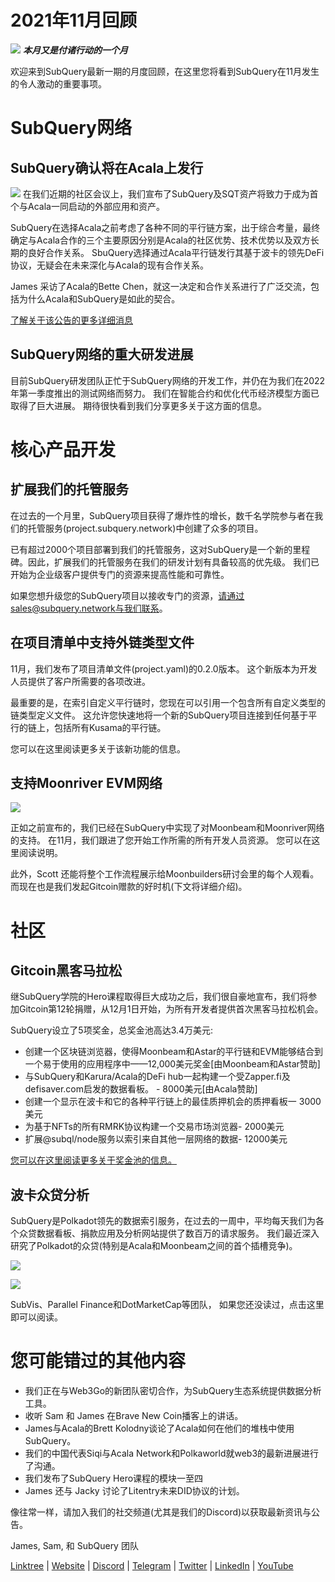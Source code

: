 # 2021年11月回顾

![](https://miro.medium.com/max/1400/1*qzKzZnWY2ao3tiffwwugXQ.png) **_本月又是付诸行动的一个月_**

欢迎来到SubQuery最新一期的月度回顾，在这里您将看到SubQuery在11月发生的令人激动的重要事项。

# SubQuery网络

## SubQuery确认将在Acala上发行

![](https://miro.medium.com/max/600/0*SJ1TWt1sGwUWqvuI.gif) 在我们近期的社区会议上，我们宣布了SubQuery及SQT资产将致力于成为首个与Acala一同启动的外部应用和资产。

SubQuery在选择Acala之前考虑了各种不同的平行链方案，出于综合考量，最终确定与Acala合作的三个主要原因分别是Acala的社区优势、技术优势以及双方长期的良好合作关系。 SbuQuery选择通过Acala平行链发行其基于波卡的领先DeFi协议，无疑会在未来深化与Acala的现有合作关系。

James  采访了Acala的Bette Chen，就这一决定和合作关系进行了广泛交流，包括为什么Acala和SubQuery是如此的契合。

[了解关于该公告的更多详细消息](https://blog.subquery.network/blogs/20211125-subquery-network-acala.html)

## SubQuery网络的重大研发进展

目前SubQuery研发团队正忙于SubQuery网络的开发工作，并仍在为我们在2022年第一季度推出的测试网络而努力。 我们在智能合约和优化代币经济模型方面已取得了巨大进展。 期待很快看到我们分享更多关于这方面的信息。

# 核心产品开发

## 扩展我们的托管服务

在过去的一个月里，SubQuery项目获得了爆炸性的增长，数千名学院参与者在我们的托管服务(project.subquery.network)中创建了众多的项目。

已有超过2000个项目部署到我们的托管服务，这对SubQuery是一个新的里程碑。因此，扩展我们的托管服务在我们的研发计划有具备较高的优先级。 我们已开始为企业级客户提供专门的资源来提高性能和可靠性。

如果您想升级您的SubQuery项目以接收专门的资源，请通过sales@subquery.network与我们联系。

## 在项目清单中支持外链类型文件

11月，我们发布了项目清单文件(project.yaml)的0.2.0版本。 这个新版本为开发人员提供了客户所需要的各项改进。

最重要的是，在索引自定义平行链时，您现在可以引用一个包含所有自定义类型的链类型定义文件。 这允许您快速地将一个新的SubQuery项目连接到任何基于平行的链上，包括所有Kusama的平行链。

您可以在这里阅读更多关于该新功能的信息。

## 支持Moonriver  EVM网络

![](https://miro.medium.com/max/600/0*B27QVtvcR6nXA9ff.gif)

正如之前宣布的，我们已经在SubQuery中实现了对Moonbeam和Moonriver网络的支持。 在11月，我们跟进了您开始工作所需的所有开发人员资源。  您可以在这里阅读说明。

此外，Scott 还能将整个工作流程展示给Moonbuilders研讨会里的每个人观看。 而现在也是我们发起Gitcoin赠款的好时机(下文将详细介绍)。

# 社区

## Gitcoin黑客马拉松

继SubQuery学院的Hero课程取得巨大成功之后，我们很自豪地宣布，我们将参加Gitcoin第12轮捐赠，从12月1日开始，为所有开发者提供首次黑客马拉松机会。

SubQuery设立了5项奖金，总奖金池高达3.4万美元:

-   创建一个区块链浏览器，使得Moonbeam和Astar的平行链和EVM能够结合到一个易于使用的应用程序中——12,000美元奖金[由Moonbeam和Astar赞助]
-   与SubQuery和Karura/Acala的DeFi hub一起构建一个受Zapper.fi及defisaver.com启发的数据看板。 - 8000美元[由Acala赞助]
-   创建一个显示在波卡和它的各种平行链上的最佳质押机会的质押看板一 3000美元
-   为基于NFTs的所有RMRK协议构建一个交易市场浏览器- 2000美元
-   扩展@subql/node服务以索引来自其他一层网络的数据- 12000美元

[您可以在这里阅读更多关于奖金池的信息。](https://blog.subquery.network/blogs/20211120-gitcoin12-hackathon.html)

## 波卡众贷分析

SubQuery是Polkadot领先的数据索引服务，在过去的一周中，平均每天我们为各个众贷数据看板、捐款应用及分析网站提供了数百万的请求服务。 我们最近深入研究了Polkadot的众贷(特别是Acala和Moonbeam之间的首个插槽竞争)。

![](https://miro.medium.com/max/60/0*HfsoOwpat76ip6Jg?q=20)

![](https://miro.medium.com/max/700/0*HfsoOwpat76ip6Jg)

SubVis、Parallel Finance和DotMarketCap等团队，  如果您还没读过，点击这里即可以阅读。

# 您可能错过的其他内容

-   我们正在与Web3Go的新团队密切合作，为SubQuery生态系统提供数据分析工具。
-   收听 Sam 和 James 在Brave New Coin播客上的讲话。
-   James与Acala的Brett Kolodny谈论了Acala如何在他们的堆栈中使用SubQuery。
-   我们的中国代表Siqi与Acala Network和Polkaworld就web3的最新进展进行了沟通。
-   我们发布了SubQuery Hero课程的模块一至四
-   James 还与 Jacky 讨论了Litentry未来DID协议的计划。

像往常一样，请加入我们的社交频道(尤其是我们的Discord)以获取最新资讯与公告。

James, Sam, 和 SubQuery 团队

[Linktree](https://linktr.ee/subquerynetwork)  |  [Website](https://subquery.network/)  |  [Discord](https://discord.com/invite/78zg8aBSMG)  |  [Telegram](https://t.me/subquerynetwork)  |  [Twitter](https://twitter.com/subquerynetwork)  |  [LinkedIn](https://www.linkedin.com/company/subquery)  |  [YouTube](https://www.youtube.com/channel/UCi1a6NUUjegcLHDFLr7CqLw)
